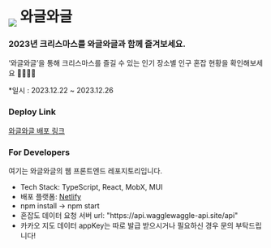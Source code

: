 # <img style='transform:translateY(10px)' src='https://user-images.githubusercontent.com/83746849/209349357-761afd76-5a71-4ac6-b440-b6281ea8bd12.png' /> 와글와글

### 2023년 크리스마스를 와글와글과 함께 즐겨보세요.

‘와글와글’을 통해 크리스마스를 즐길 수 있는 인기 장소별 인구 혼잡 현황을 확인해보세요 👨‍👩‍👧‍👦

\*일시 : 2023.12.22 ~ 2023.12.26

### Deploy Link

[와글와글 배포 링크](wagglewaggle.co.kr)

### For Developers

여기는 와글와글의 웹 프론트엔드 레포지토리입니다.

- Tech Stack: TypeScript, React, MobX, MUI
- 배포 플랫폼: [Netlify](netlify.com)
- npm install -> npm start
- 혼잡도 데이터 요청 서버 url: "https<span>://</span>api.wagglewaggle-api.site/api"
- 카카오 지도 데이터 appKey는 따로 발급 받으시거나 필요하신 경우 문의 부탁드립니다!
